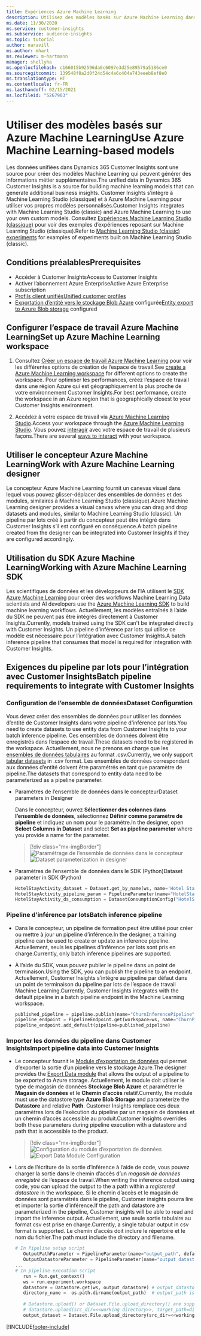 ```yaml
---
title: Expériences Azure Machine Learning
description: Utilisez des modèles basés sur Azure Machine Learning dans Dynamics 365 Customer Insights.
ms.date: 11/30/2020
ms.service: customer-insights
ms.subservice: audience-insights
ms.topic: tutorial
author: naravill
ms.author: mhart
ms.reviewer: m-hartmann
manager: shellyha
ms.openlocfilehash: c166015b92596da0c6097e3d25e89579a5186ce0
ms.sourcegitcommit: 139548f8a2d0f24d54c4a6c404a743eeeb8ef8e0
ms.translationtype: HT
ms.contentlocale: fr-FR
ms.lasthandoff: 02/15/2021
ms.locfileid: "5267903"
---
```

# <a name="use-azure-machine-learning-based-models"></a><span data-ttu-id="3c771-103">Utiliser des modèles basés sur Azure Machine Learning</span><span class="sxs-lookup"><span data-stu-id="3c771-103">Use Azure Machine Learning-based models</span></span>

<span data-ttu-id="3c771-104">Les données unifiées dans Dynamics 365 Customer Insights sont une source pour créer des modèles Machine Learning qui peuvent générer des informations métier supplémentaires.</span><span class="sxs-lookup"><span data-stu-id="3c771-104">The unified data in Dynamics 365 Customer Insights is a source for building machine learning models that can generate additional business insights.</span></span> <span data-ttu-id="3c771-105">Customer Insights s’intègre à Machine Learning Studio (classique) et à Azure Machine Learning pour utiliser vos propres modèles personnalisés.</span><span class="sxs-lookup"><span data-stu-id="3c771-105">Customer Insights integrates with Machine Learning Studio (classic) and Azure Machine Learning to use your own custom models.</span></span> <span data-ttu-id="3c771-106">Consultez [Expériences Machine Learning Studio (classique)](machine-learning-studio-experiments.md) pour voir des exemples d’expériences reposant sur Machine Learning Studio (classique).</span><span class="sxs-lookup"><span data-stu-id="3c771-106">Refer to [Machine Learning Studio (classic) experiments](machine-learning-studio-experiments.md) for examples of experiments built on Machine Learning Studio (classic).</span></span> 

## <a name="prerequisites"></a><span data-ttu-id="3c771-107">Conditions préalables</span><span class="sxs-lookup"><span data-stu-id="3c771-107">Prerequisites</span></span>

- <span data-ttu-id="3c771-108">Accéder à Customer Insights</span><span class="sxs-lookup"><span data-stu-id="3c771-108">Access to Customer Insights</span></span>
- <span data-ttu-id="3c771-109">Activer l’abonnement Azure Enterprise</span><span class="sxs-lookup"><span data-stu-id="3c771-109">Active Azure Enterprise subscription</span></span>
- [<span data-ttu-id="3c771-110">Profils client unifiés</span><span class="sxs-lookup"><span data-stu-id="3c771-110">Unified customer profiles</span></span>](data-unification.md)
- <span data-ttu-id="3c771-111">[Exportation d’entité vers le stockage Blob Azure](export-azure-blob-storage.md) configurée</span><span class="sxs-lookup"><span data-stu-id="3c771-111">[Entity export to Azure Blob storage](export-azure-blob-storage.md) configured</span></span>

## <a name="set-up-azure-machine-learning-workspace"></a><span data-ttu-id="3c771-112">Configurer l’espace de travail Azure Machine Learning</span><span class="sxs-lookup"><span data-stu-id="3c771-112">Set up Azure Machine Learning workspace</span></span>

1. <span data-ttu-id="3c771-113">Consultez [Créer un espace de travail Azure Machine Learning](https://docs.microsoft.com/azure/machine-learning/concept-workspace#-create-a-workspace) pour voir les différentes options de création de l’espace de travail.</span><span class="sxs-lookup"><span data-stu-id="3c771-113">See [create a Azure Machine Learning workspace](https://docs.microsoft.com/azure/machine-learning/concept-workspace#-create-a-workspace) for different options to create the workspace.</span></span> <span data-ttu-id="3c771-114">Pour optimiser les performances, créez l’espace de travail dans une région Azure qui est géographiquement la plus proche de votre environnement Customer Insights.</span><span class="sxs-lookup"><span data-stu-id="3c771-114">For best performance, create the workspace in an Azure region that is geographically closest to your Customer Insights environment.</span></span>

1. <span data-ttu-id="3c771-115">Accédez à votre espace de travail via [Azure Machine Learning Studio](https://ml.azure.com/).</span><span class="sxs-lookup"><span data-stu-id="3c771-115">Access your workspace through the [Azure Machine Learning Studio](https://ml.azure.com/).</span></span> <span data-ttu-id="3c771-116">Vous pouvez [interagir](https://docs.microsoft.com/azure/machine-learning/concept-workspace#tools-for-workspace-interaction) avec votre espace de travail de plusieurs façons.</span><span class="sxs-lookup"><span data-stu-id="3c771-116">There are several [ways to interact](https://docs.microsoft.com/azure/machine-learning/concept-workspace#tools-for-workspace-interaction) with your workspace.</span></span>

## <a name="work-with-azure-machine-learning-designer"></a><span data-ttu-id="3c771-117">Utiliser le concepteur Azure Machine Learning</span><span class="sxs-lookup"><span data-stu-id="3c771-117">Work with Azure Machine Learning designer</span></span>

<span data-ttu-id="3c771-118">Le concepteur Azure Machine Learning fournit un canevas visuel dans lequel vous pouvez glisser-déplacer des ensembles de données et des modules, similaires à Machine Learning Studio (classique).</span><span class="sxs-lookup"><span data-stu-id="3c771-118">Azure Machine Learning designer provides a visual canvas where you can drag and drop datasets and modules, similar to Machine Learning Studio (classic).</span></span> <span data-ttu-id="3c771-119">Un pipeline par lots créé à partir du concepteur peut être intégré dans Customer Insights s’il est configuré en conséquence.</span><span class="sxs-lookup"><span data-stu-id="3c771-119">A batch pipeline created from the designer can be integrated into Customer Insights if they are configured accordingly.</span></span> 
   
## <a name="working-with-azure-machine-learning-sdk"></a><span data-ttu-id="3c771-120">Utilisation du SDK Azure Machine Learning</span><span class="sxs-lookup"><span data-stu-id="3c771-120">Working with Azure Machine Learning SDK</span></span>

<span data-ttu-id="3c771-121">Les scientifiques de données et les développeurs de l’IA utilisent le [SDK Azure Machine Learning](https://docs.microsoft.com/python/api/overview/azure/ml/?view=azure-ml-py&preserve-view=true) pour créer des workflows Machine Learning.</span><span class="sxs-lookup"><span data-stu-id="3c771-121">Data scientists and AI developers use the [Azure Machine Learning SDK](https://docs.microsoft.com/python/api/overview/azure/ml/?view=azure-ml-py&preserve-view=true) to build machine learning workflows.</span></span> <span data-ttu-id="3c771-122">Actuellement, les modèles entraînés à l’aide du SDK ne peuvent pas être intégrés directement à Customer Insights.</span><span class="sxs-lookup"><span data-stu-id="3c771-122">Currently, models trained using the SDK can't be integrated directly with Customer Insights.</span></span> <span data-ttu-id="3c771-123">Un pipeline d’inférence par lots qui utilise ce modèle est nécessaire pour l’intégration avec Customer Insights.</span><span class="sxs-lookup"><span data-stu-id="3c771-123">A batch inference pipeline that consumes that model is required for integration with Customer Insights.</span></span>

## <a name="batch-pipeline-requirements-to-integrate-with-customer-insights"></a><span data-ttu-id="3c771-124">Exigences du pipeline par lots pour l’intégration avec Customer Insights</span><span class="sxs-lookup"><span data-stu-id="3c771-124">Batch pipeline requirements to integrate with Customer Insights</span></span>

### <a name="dataset-configuration"></a><span data-ttu-id="3c771-125">Configuration de l’ensemble de données</span><span class="sxs-lookup"><span data-stu-id="3c771-125">Dataset Configuration</span></span>

<span data-ttu-id="3c771-126">Vous devez créer des ensembles de données pour utiliser les données d’entité de Customer Insights dans votre pipeline d’inférence par lots.</span><span class="sxs-lookup"><span data-stu-id="3c771-126">You need to create datasets to use entity data from Customer Insights to your batch inference pipeline.</span></span> <span data-ttu-id="3c771-127">Ces ensembles de données doivent être enregistrés dans l’espace de travail.</span><span class="sxs-lookup"><span data-stu-id="3c771-127">These datasets need to be registered in the workspace.</span></span> <span data-ttu-id="3c771-128">Actuellement, nous ne prenons en charge que les [ensembles de données tabulaires](https://docs.microsoft.com/azure/machine-learning/how-to-create-register-datasets#tabulardataset) au format .csv.</span><span class="sxs-lookup"><span data-stu-id="3c771-128">Currently, we only support [tabular datasets](https://docs.microsoft.com/azure/machine-learning/how-to-create-register-datasets#tabulardataset) in .csv format.</span></span> <span data-ttu-id="3c771-129">Les ensembles de données correspondant aux données d’entité doivent être paramétrés en tant que paramètre de pipeline.</span><span class="sxs-lookup"><span data-stu-id="3c771-129">The datasets that correspond to entity data need to be parameterized as a pipeline parameter.</span></span>
   
* <span data-ttu-id="3c771-130">Paramètres de l’ensemble de données dans le concepteur</span><span class="sxs-lookup"><span data-stu-id="3c771-130">Dataset parameters in Designer</span></span>
   
     <span data-ttu-id="3c771-131">Dans le concepteur, ouvrez **Sélectionner des colonnes dans l’ensemble de données**, sélectionnez **Définir comme paramètre de pipeline** et indiquez un nom pour le paramètre.</span><span class="sxs-lookup"><span data-stu-id="3c771-131">In the designer, open **Select Columns in Dataset** and select **Set as pipeline parameter** where you provide a name for the parameter.</span></span>

     > [!div class="mx-imgBorder"]
     > <span data-ttu-id="3c771-132">![Paramétrage de l’ensemble de données dans le concepteur](media/intelligence-designer-dataset-parameters.png "Paramétrage de l’ensemble de données dans le concepteur")</span><span class="sxs-lookup"><span data-stu-id="3c771-132">![Dataset parameterization in designer](media/intelligence-designer-dataset-parameters.png "Dataset parameterization in designer")</span></span>
   
* <span data-ttu-id="3c771-133">Paramètres de l’ensemble de données dans le SDK (Python)</span><span class="sxs-lookup"><span data-stu-id="3c771-133">Dataset parameter in SDK (Python)</span></span>
   
   ```python
   HotelStayActivity_dataset = Dataset.get_by_name(ws, name='Hotel Stay Activity Data')
   HotelStayActivity_pipeline_param = PipelineParameter(name="HotelStayActivity_pipeline_param", default_value=HotelStayActivity_dataset)
   HotelStayActivity_ds_consumption = DatasetConsumptionConfig("HotelStayActivity_dataset", HotelStayActivity_pipeline_param)
   ```

### <a name="batch-inference-pipeline"></a><span data-ttu-id="3c771-134">Pipeline d’inférence par lots</span><span class="sxs-lookup"><span data-stu-id="3c771-134">Batch inference pipeline</span></span>
  
* <span data-ttu-id="3c771-135">Dans le concepteur, un pipeline de formation peut être utilisé pour créer ou mettre à jour un pipeline d’inférence.</span><span class="sxs-lookup"><span data-stu-id="3c771-135">In the designer, a training pipeline can be used to create or update an inference pipeline.</span></span> <span data-ttu-id="3c771-136">Actuellement, seuls les pipelines d’inférence par lots sont pris en charge.</span><span class="sxs-lookup"><span data-stu-id="3c771-136">Currently, only batch inference pipelines are supported.</span></span>

* <span data-ttu-id="3c771-137">À l’aide du SDK, vous pouvez publier le pipeline dans un point de terminaison.</span><span class="sxs-lookup"><span data-stu-id="3c771-137">Using the SDK, you can publish the pipeline to an endpoint.</span></span> <span data-ttu-id="3c771-138">Actuellement, Customer Insights s’intègre au pipeline par défaut dans un point de terminaison du pipeline par lots de l’espace de travail Machine Learning.</span><span class="sxs-lookup"><span data-stu-id="3c771-138">Currently, Customer Insights integrates with the default pipeline in a batch pipeline endpoint in the Machine Learning workspace.</span></span>
   
   ```python
   published_pipeline = pipeline.publish(name="ChurnInferencePipeline", description="Published Churn Inference pipeline")
   pipeline_endpoint = PipelineEndpoint.get(workspace=ws, name="ChurnPipelineEndpoint") 
   pipeline_endpoint.add_default(pipeline=published_pipeline)
   ```

### <a name="import-pipeline-data-into-customer-insights"></a><span data-ttu-id="3c771-139">Importer les données du pipeline dans Customer Insights</span><span class="sxs-lookup"><span data-stu-id="3c771-139">Import pipeline data into Customer Insights</span></span>

* <span data-ttu-id="3c771-140">Le concepteur fournit le [Module d’exportation de données](https://docs.microsoft.com/azure/machine-learning/algorithm-module-reference/export-data) qui permet d’exporter la sortie d’un pipeline vers le stockage Azure.</span><span class="sxs-lookup"><span data-stu-id="3c771-140">The designer provides the [Export Data module](https://docs.microsoft.com/azure/machine-learning/algorithm-module-reference/export-data) that allows the output of a pipeline to be exported to Azure storage.</span></span> <span data-ttu-id="3c771-141">Actuellement, le module doit utiliser le type de magasin de données **Stockage Blob Azure** et paramétrer le **Magasin de données** et le **Chemin d’accès** relatif.</span><span class="sxs-lookup"><span data-stu-id="3c771-141">Currently, the module must use the datastore type **Azure Blob Storage** and parameterize the **Datastore** and relative **Path**.</span></span> <span data-ttu-id="3c771-142">Customer Insights remplace ces deux paramètres lors de l’exécution du pipeline par un magasin de données et un chemin d’accès accessible au produit.</span><span class="sxs-lookup"><span data-stu-id="3c771-142">Customer Insights overrides both these parameters during pipeline execution with a datastore and path that is accessible to the product.</span></span>
   > [!div class="mx-imgBorder"]
   > <span data-ttu-id="3c771-143">![Configuration du module d’exportation de données](media/intelligence-designer-importdata.png "Configuration du module d’exportation de données")</span><span class="sxs-lookup"><span data-stu-id="3c771-143">![Export Data Module Configuration](media/intelligence-designer-importdata.png "Export Data Module Configuration")</span></span>
   
* <span data-ttu-id="3c771-144">Lors de l’écriture de la sortie d’inférence à l’aide de code, vous pouvez charger la sortie dans le chemin d’accès d’un *magasin de données enregistré* de l’espace de travail.</span><span class="sxs-lookup"><span data-stu-id="3c771-144">When writing the inference output using code, you can upload the output to the a path within a *registered datastore* in the workspace.</span></span> <span data-ttu-id="3c771-145">Si le chemin d’accès et le magasin de données sont paramétrés dans le pipeline, Customer insights pourra lire et importer la sortie d’inférence.</span><span class="sxs-lookup"><span data-stu-id="3c771-145">If the path and datastore are parameterized in the pipeline, Customer insights will be able to read and import the inference output.</span></span> <span data-ttu-id="3c771-146">Actuellement, une seule sortie tabulaire au format csv est prise en charge.</span><span class="sxs-lookup"><span data-stu-id="3c771-146">Currently, a single tabular output in csv format is supported.</span></span> <span data-ttu-id="3c771-147">Le chemin d’accès doit inclure le répertoire et le nom du fichier.</span><span class="sxs-lookup"><span data-stu-id="3c771-147">The path must include the directory and filename.</span></span>

   ```python
   # In Pipeline setup script
      OutputPathParameter = PipelineParameter(name="output_path", default_value="HotelChurnOutput/HotelChurnOutput.csv")
      OutputDatastoreParameter = PipelineParameter(name="output_datastore", default_value="workspaceblobstore")
   ...
   # In pipeline execution script
      run = Run.get_context()
      ws = run.experiment.workspace
      datastore = Datastore.get(ws, output_datastore) # output_datastore is parameterized
      directory_name =  os.path.dirname(output_path)  # output_path is parameterized.
      
      # Datastore.upload() or Dataset.File.upload_directory() are supported methods to uplaod the data
      # datastore.upload(src_dir=<<working directory>>, target_path=directory_name, overwrite=False, show_progress=True)
      output_dataset = Dataset.File.upload_directory(src_dir=<<working directory>>, target = (datastore, directory_name)) # Remove trailing "/" from directory_name
   ```


[!INCLUDE[footer-include](../includes/footer-banner.md)]